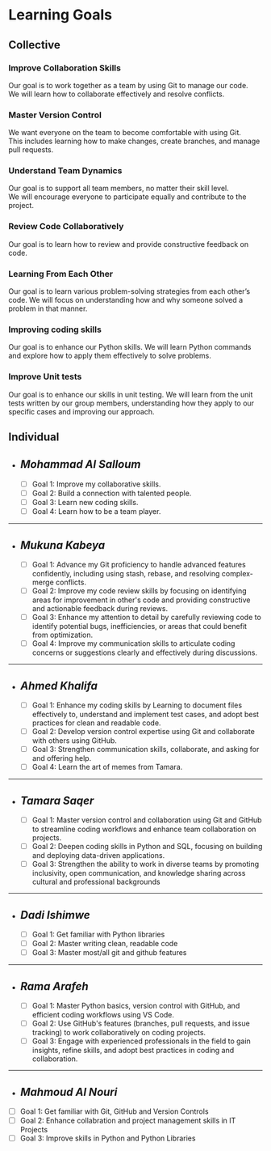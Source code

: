 # Learning Goals

## Collective

### Improve Collaboration Skills  

Our goal is to work together as a team by using Git to manage our code.  
We will learn how to collaborate effectively and resolve conflicts.

### Master Version Control  

We want everyone on the team to become comfortable with using Git.  
This includes learning how to make changes, create branches, and manage pull requests.

### Understand Team Dynamics  

Our goal is to support all team members, no matter their skill level.  
We will encourage everyone to participate equally and contribute to the project.

### Review Code Collaboratively  

Our goal is to learn how to review and provide constructive feedback on code.

### Learning From Each Other  

Our goal is to learn various problem-solving strategies from each other’s code.
We will focus on understanding how and why someone solved a problem in that manner.

### Improving coding skills

Our goal is to enhance our Python skills.
We will learn Python commands
and explore how to apply them effectively to solve problems.

### Improve Unit tests

Our goal is to enhance our skills in unit testing.
We will learn from the unit tests written by our group members,
understanding how they apply to our specific cases and improving our approach.

## Individual

- ## _Mohammad Al Salloum_

  - [ ] Goal 1: Improve my collaborative skills.
  - [ ] Goal 2: Build a connection with talented people.
  - [ ] Goal 3: Learn new coding skills.
  - [ ] Goal 4: Learn how to be a team player.

---

- ## _Mukuna Kabeya_

  - [ ] Goal 1: Advance my Git proficiency to handle advanced features confidently,
  including using stash, rebase, and resolving complex- merge conflicts.
  - [ ] Goal 2: Improve my code review skills by focusing on identifying areas for
    improvement in other's code and providing constructive
  and actionable feedback during reviews.
  - [ ] Goal 3: Enhance my attention to detail
    by carefully reviewing code to identify potential bugs,
    inefficiencies, or areas that could benefit from optimization.
  - [ ] Goal 4: Improve my communication skills to articulate coding concerns
    or suggestions clearly and effectively during discussions.

---

- ## _Ahmed Khalifa_

  - [ ] Goal 1: Enhance my coding skills by Learning to document files
  effectively to,
understand and implement test cases, and
 adopt best practices for clean and
readable code.
  - [ ] Goal 2: Develop version control expertise
    using Git and collaborate with others using GitHub.
  - [ ] Goal 3: Strengthen communication skills, collaborate,
    and asking for and offering help.
  - [ ] Goal 4: Learn the art of memes from Tamara.

---

- ## _Tamara Saqer_

  - [ ] Goal 1: Master version control and collaboration using Git and GitHub to
  streamline coding workflows and enhance team collaboration on projects.
  - [ ] Goal 2: Deepen coding skills in Python and SQL, focusing on building and
  deploying data-driven applications.
  - [ ] Goal 3: Strengthen the ability to work in diverse teams by promoting inclusivity,
   open communication, and knowledge sharing across cultural and professional backgrounds
  
---

- ## _Dadi Ishimwe_

  - [ ] Goal 1: Get familiar with Python libraries
  - [ ] Goal 2: Master writing clean, readable code
  - [ ] Goal 3: Master most/all git and github features
  
---

- ## _Rama Arafeh_

  - [ ] Goal 1: Master Python basics, version control with GitHub,
        and efficient coding workflows using VS Code.
  - [ ] Goal 2: Use GitHub's features (branches, pull requests, and issue tracking)
        to work collaboratively on coding projects.
  - [ ] Goal 3: Engage with experienced professionals in the field to gain insights,
         refine skills, and adopt best practices in coding and collaboration.
  
---

  - ## _Mahmoud Al Nouri_

  - [ ] Goal 1: Get familiar with Git, GitHub and Version Controls
  - [ ] Goal 2: Enhance collabration and project management skills in IT Projects
  - [ ] Goal 3: Improve skills in Python and Python Libraries

